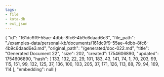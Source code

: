 ```yaml
---
tags:
- file
- kota-db
- ext_json
---
```

{
  "id": "161dc9f9-55ae-4dbb-8fc6-4b9c6daad6e3",
  "file_path": "./examples-data/personal-kb/documents/161dc9f9-55ae-4dbb-8fc6-4b9c6daad6e3.md",
  "original_path": "/generated/doc-022.md",
  "title": "Generated Document 22",
  "size": 202,
  "created": 1754606890,
  "updated": 1754606890,
  "hash": [
    133,
    132,
    22,
    29,
    101,
    183,
    43,
    141,
    74,
    1,
    70,
    203,
    99,
    115,
    151,
    99,
    132,
    125,
    37,
    136,
    100,
    103,
    205,
    37,
    171,
    126,
    113,
    88,
    79,
    94,
    169,
    114
  ],
  "embedding": null
}